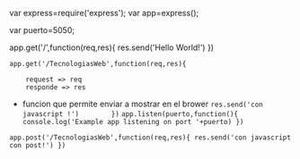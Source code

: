 var express=require('express');
var app=express();

var puerto=5050;

app.get('/',function(req,res){
        res.send('Hello World!')
        })

`app.get('/TecnologiasWeb',function(req,res){`
        
        request => req
        responde => res
* funcion que permite enviar a mostrar en el brower
`res.send('con javascript !')        })`
`app.listen(puerto,function(){
console.log('Example app listening on port '+puerto)
})`

`app.post('/TecnologiasWeb',function(req,res){
res.send('con javascript con post!')
}) `

